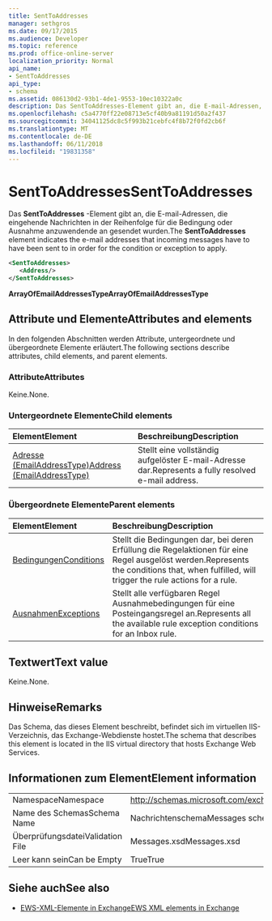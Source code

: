```yaml
---
title: SentToAddresses
manager: sethgros
ms.date: 09/17/2015
ms.audience: Developer
ms.topic: reference
ms.prod: office-online-server
localization_priority: Normal
api_name:
- SentToAddresses
api_type:
- schema
ms.assetid: 086130d2-93b1-4de1-9553-10ec10322a0c
description: Das SentToAddresses-Element gibt an, die E-mail-Adressen, die eingehende Nachrichten in der Reihenfolge für die Bedingung oder Ausnahme anzuwendende an gesendet wurden.
ms.openlocfilehash: c5a4770ff22e08713e5cf40b9a81191d50a2f437
ms.sourcegitcommit: 34041125dc8c5f993b21cebfc4f8b72f0fd2cb6f
ms.translationtype: MT
ms.contentlocale: de-DE
ms.lasthandoff: 06/11/2018
ms.locfileid: "19831358"
---
```

# <a name="senttoaddresses"></a><span data-ttu-id="b1e0c-103">SentToAddresses</span><span class="sxs-lookup"><span data-stu-id="b1e0c-103">SentToAddresses</span></span>

<span data-ttu-id="b1e0c-104">Das **SentToAddresses** -Element gibt an, die E-mail-Adressen, die eingehende Nachrichten in der Reihenfolge für die Bedingung oder Ausnahme anzuwendende an gesendet wurden.</span><span class="sxs-lookup"><span data-stu-id="b1e0c-104">The **SentToAddresses** element indicates the e-mail addresses that incoming messages have to have been sent to in order for the condition or exception to apply.</span></span> 
  
```XML
<SentToAddresses>
   <Address/>
</SentToAddresses>
```

 <span data-ttu-id="b1e0c-105">**ArrayOfEmailAddressesType**</span><span class="sxs-lookup"><span data-stu-id="b1e0c-105">**ArrayOfEmailAddressesType**</span></span>
## <a name="attributes-and-elements"></a><span data-ttu-id="b1e0c-106">Attribute und Elemente</span><span class="sxs-lookup"><span data-stu-id="b1e0c-106">Attributes and elements</span></span>

<span data-ttu-id="b1e0c-107">In den folgenden Abschnitten werden Attribute, untergeordnete und übergeordnete Elemente erläutert.</span><span class="sxs-lookup"><span data-stu-id="b1e0c-107">The following sections describe attributes, child elements, and parent elements.</span></span>
  
### <a name="attributes"></a><span data-ttu-id="b1e0c-108">Attribute</span><span class="sxs-lookup"><span data-stu-id="b1e0c-108">Attributes</span></span>

<span data-ttu-id="b1e0c-109">Keine.</span><span class="sxs-lookup"><span data-stu-id="b1e0c-109">None.</span></span>
  
### <a name="child-elements"></a><span data-ttu-id="b1e0c-110">Untergeordnete Elemente</span><span class="sxs-lookup"><span data-stu-id="b1e0c-110">Child elements</span></span>

|<span data-ttu-id="b1e0c-111">**Element**</span><span class="sxs-lookup"><span data-stu-id="b1e0c-111">**Element**</span></span>|<span data-ttu-id="b1e0c-112">**Beschreibung**</span><span class="sxs-lookup"><span data-stu-id="b1e0c-112">**Description**</span></span>|
|:-----|:-----|
|[<span data-ttu-id="b1e0c-113">Adresse (EmailAddressType)</span><span class="sxs-lookup"><span data-stu-id="b1e0c-113">Address (EmailAddressType)</span></span>](address-emailaddresstype.md) <br/> |<span data-ttu-id="b1e0c-114">Stellt eine vollständig aufgelöster E-mail-Adresse dar.</span><span class="sxs-lookup"><span data-stu-id="b1e0c-114">Represents a fully resolved e-mail address.</span></span>  <br/> |
   
### <a name="parent-elements"></a><span data-ttu-id="b1e0c-115">Übergeordnete Elemente</span><span class="sxs-lookup"><span data-stu-id="b1e0c-115">Parent elements</span></span>

|<span data-ttu-id="b1e0c-116">**Element**</span><span class="sxs-lookup"><span data-stu-id="b1e0c-116">**Element**</span></span>|<span data-ttu-id="b1e0c-117">**Beschreibung**</span><span class="sxs-lookup"><span data-stu-id="b1e0c-117">**Description**</span></span>|
|:-----|:-----|
|[<span data-ttu-id="b1e0c-118">Bedingungen</span><span class="sxs-lookup"><span data-stu-id="b1e0c-118">Conditions</span></span>](conditions.md) <br/> |<span data-ttu-id="b1e0c-119">Stellt die Bedingungen dar, bei deren Erfüllung die Regelaktionen für eine Regel ausgelöst werden.</span><span class="sxs-lookup"><span data-stu-id="b1e0c-119">Represents the conditions that, when fulfilled, will trigger the rule actions for a rule.</span></span>  <br/> |
|[<span data-ttu-id="b1e0c-120">Ausnahmen</span><span class="sxs-lookup"><span data-stu-id="b1e0c-120">Exceptions</span></span>](exceptions.md) <br/> |<span data-ttu-id="b1e0c-121">Stellt alle verfügbaren Regel Ausnahmebedingungen für eine Posteingangsregel an.</span><span class="sxs-lookup"><span data-stu-id="b1e0c-121">Represents all the available rule exception conditions for an Inbox rule.</span></span>  <br/> |
   
## <a name="text-value"></a><span data-ttu-id="b1e0c-122">Textwert</span><span class="sxs-lookup"><span data-stu-id="b1e0c-122">Text value</span></span>

<span data-ttu-id="b1e0c-123">Keine.</span><span class="sxs-lookup"><span data-stu-id="b1e0c-123">None.</span></span>
  
## <a name="remarks"></a><span data-ttu-id="b1e0c-124">Hinweise</span><span class="sxs-lookup"><span data-stu-id="b1e0c-124">Remarks</span></span>

<span data-ttu-id="b1e0c-125">Das Schema, das dieses Element beschreibt, befindet sich im virtuellen IIS-Verzeichnis, das Exchange-Webdienste hostet.</span><span class="sxs-lookup"><span data-stu-id="b1e0c-125">The schema that describes this element is located in the IIS virtual directory that hosts Exchange Web Services.</span></span>
  
## <a name="element-information"></a><span data-ttu-id="b1e0c-126">Informationen zum Element</span><span class="sxs-lookup"><span data-stu-id="b1e0c-126">Element information</span></span>

|||
|:-----|:-----|
|<span data-ttu-id="b1e0c-127">Namespace</span><span class="sxs-lookup"><span data-stu-id="b1e0c-127">Namespace</span></span>  <br/> |http://schemas.microsoft.com/exchange/services/2006/messages  <br/> |
|<span data-ttu-id="b1e0c-128">Name des Schemas</span><span class="sxs-lookup"><span data-stu-id="b1e0c-128">Schema Name</span></span>  <br/> |<span data-ttu-id="b1e0c-129">Nachrichtenschema</span><span class="sxs-lookup"><span data-stu-id="b1e0c-129">Messages schema</span></span>  <br/> |
|<span data-ttu-id="b1e0c-130">Überprüfungsdatei</span><span class="sxs-lookup"><span data-stu-id="b1e0c-130">Validation File</span></span>  <br/> |<span data-ttu-id="b1e0c-131">Messages.xsd</span><span class="sxs-lookup"><span data-stu-id="b1e0c-131">Messages.xsd</span></span>  <br/> |
|<span data-ttu-id="b1e0c-132">Leer kann sein</span><span class="sxs-lookup"><span data-stu-id="b1e0c-132">Can be Empty</span></span>  <br/> |<span data-ttu-id="b1e0c-133">True</span><span class="sxs-lookup"><span data-stu-id="b1e0c-133">True</span></span>  <br/> |
   
## <a name="see-also"></a><span data-ttu-id="b1e0c-134">Siehe auch</span><span class="sxs-lookup"><span data-stu-id="b1e0c-134">See also</span></span>



- [<span data-ttu-id="b1e0c-135">EWS-XML-Elemente in Exchange</span><span class="sxs-lookup"><span data-stu-id="b1e0c-135">EWS XML elements in Exchange</span></span>](ews-xml-elements-in-exchange.md)

